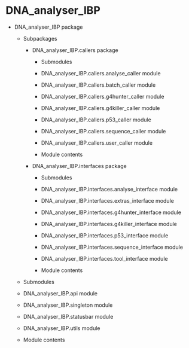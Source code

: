 # DNA_analyser_IBP


* DNA_analyser_IBP package


    * Subpackages


        * DNA_analyser_IBP.callers package


            * Submodules


            * DNA_analyser_IBP.callers.analyse_caller module


            * DNA_analyser_IBP.callers.batch_caller module


            * DNA_analyser_IBP.callers.g4hunter_caller module


            * DNA_analyser_IBP.callers.g4killer_caller module


            * DNA_analyser_IBP.callers.p53_caller module


            * DNA_analyser_IBP.callers.sequence_caller module


            * DNA_analyser_IBP.callers.user_caller module


            * Module contents


        * DNA_analyser_IBP.interfaces package


            * Submodules


            * DNA_analyser_IBP.interfaces.analyse_interface module


            * DNA_analyser_IBP.interfaces.extras_interface module


            * DNA_analyser_IBP.interfaces.g4hunter_interface module


            * DNA_analyser_IBP.interfaces.g4killer_interface module


            * DNA_analyser_IBP.interfaces.p53_interface module


            * DNA_analyser_IBP.interfaces.sequence_interface module


            * DNA_analyser_IBP.interfaces.tool_interface module


            * Module contents


    * Submodules


    * DNA_analyser_IBP.api module


    * DNA_analyser_IBP.singleton module


    * DNA_analyser_IBP.statusbar module


    * DNA_analyser_IBP.utils module


    * Module contents
